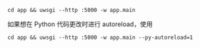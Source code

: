 ```shell
cd app && uwsgi --http :5000 -w app.main
```

如果想在 Python 代码更改时进行 autoreload，使用

```shell
cd app && uwsgi --http :5000 -w app.main --py-autoreload=1
```
